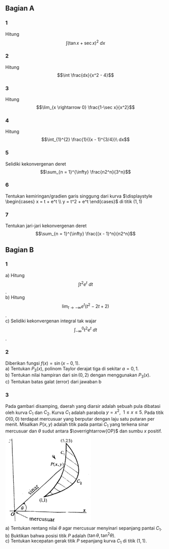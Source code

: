 ## Bagian A

### 1
Hitung $$\int (\tan x + \sec x)^2\ dx$$

### 2
Hitung $$\int \frac{dx}{x^2 - 4}$$

### 3
Hitung $$\lim_{x \rightarrow 0} \frac{1-\sec x}{x^2}$$

### 4
Hitung $$\int_{1}^{2} \frac{1}{(x - 1)^{3/4}}\ dx$$

### 5
Selidiki kekonvergenan deret $$\sum_{n = 1}^{\infty} \frac{n2^n}{3^n}$$

### 6
Tentukan kemiringan/gradien garis singgung dari kurva
$\displaystyle \begin{cases}
x = t + e^t \\
y = t^2 + e^t
\end{cases}$ di titik $(1,1)$

### 7
Tentukan jari-jari kekonvergenan deret $$\sum_{n = 1}^{\infty} \frac{(x - 1)^n}{n2^n}$$

## Bagian B

### 1
a) Hitung $$\int t^2e^t\ dt$$.  
b) Hitung $$\lim_{t \rightarrow -\infty} e^t(t^2-2t+2)$$.  
c) Selidiki kekonvergenan integral tak wajar $$\int_{-\infty}^{0} t^2e^t\ dt$$.  

### 2
Diberikan fungsi $f(x) = \sin(x - 0,1)$.  
a) Tentukan $P_3(x)$, polinom Taylor derajat tiga di sekitar $a = 0,1$.  
b) Tentukan nilai hampiran dari $\sin(0,2)$ dengan menggunakan $P_3(x)$.  
c) Tentukan batas galat (error) dari jawaban b  

### 3
Pada gambari disamping, daerah yang diarsir adalah sebuah pula dibatasi oleh kurva $C_1$ dan $C_2$. Kurva $C_1$ adalah parabola $y = x^2,\ \ 1 \le x \le 5$. Pada titik $O(0,0)$ terdapat mercusuar yang berputar dengan laju satu putaran per menit. Misalkan $P(x,y)$ adalah titik pada pantai $C_1$ yang terkena sinar mercusuar dan $\theta$ sudut antara $\overrightarrow{OP}$ dan sumbu $x$ positif.  
![Gambar Pulau](images/14.PNG)  
a) Tentukan rentang nilai $\theta$ agar mercusuar menyinari sepanjang pantai $C_1$.  
b) Buktikan bahwa posisi titik $P$ adalah $(\tan \theta, \tan^2 \theta)$.  
c) Tentukan kecepatan gerak titik $P$ sepanjang kurva $C_1$ di titik $(1,1)$.  